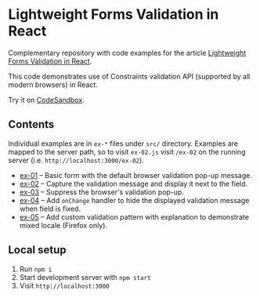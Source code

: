 # Lightweight Forms Validation in React

Complementary repository with code examples for the article [Lightweight Forms Validation in React](https://www.jnv.zone/react-forms/).

This code demonstrates use of Constraints validation API (supported by all modern browsers) in React.

Try it on [CodeSandbox](https://codesandbox.io/s/github/jnv/demo-lightweight-forms-validation-react).

## Contents

Individual examples are in `ex-*` files under `src/` directory. Examples are mapped to the server path, so to visit `ex-02.js` visit `/ex-02` on the running server (i.e. `http://localhost:3000/ex-02`).

- [ex-01](src/ex-01.js) – Basic form with the default browser validation pop-up message.
- [ex-02](src/ex-02.js) – Capture the validation message and display it next to the field.
- [ex-03](src/ex-03.js) – Suppress the browser's validation pop-up.
- [ex-04](src/ex-04.js) – Add `onChange` handler to hide the displayed validation message when field is fixed.
- [ex-05](src/ex-05.js) – Add custom validation pattern with explanation to demonstrate mixed locale (Firefox only).

## Local setup

1. Run `npm i`
1. Start development server with `npm start`
1. Visit `http://localhost:3000`
